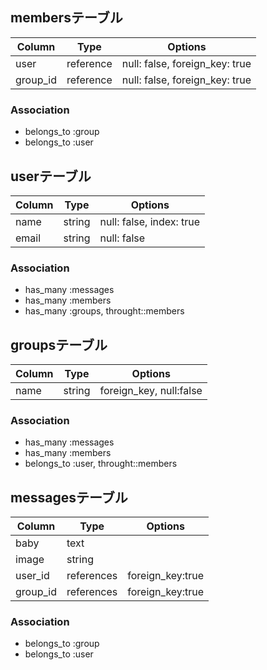 ## membersテーブル

|Column|Type|Options|
|------|----|-------|
|user|reference|null: false, foreign_key: true|
|group_id|reference|null: false, foreign_key: true|

### Association
- belongs_to :group
- belongs_to :user

## userテーブル
|Column|Type|Options|
|------|----|-------|
|name|string|null: false, index: true|
|email|string|null: false|

### Association
- has_many :messages
- has_many :members
- has_many :groups, throught::members

## groupsテーブル
|Column|Type|Options|
|------|----|------|
|name|string|foreign_key, null:false|

### Association
- has_many :messages
- has_many :members
- belongs_to :user, throught::members

## messagesテーブル
|Column|Type|Options|
|------|----|------|
|baby|text|
|image|string|
|user_id|references|foreign_key:true|
|group_id|references|foreign_key:true|

### Association
 - belongs_to :group
 - belongs_to :user
